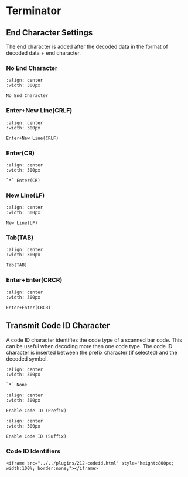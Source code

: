 # Terminator

## End Character Settings
The end character is added after the decoded data in the format of decoded data + end character.

### No End Character

```{figure} ../../media/021040.png
:align: center
:width: 300px

No End Character
```


### Enter+New Line(CRLF)

```{figure} ../../media/0213405Cr5Cn.png
:align: center
:width: 300px

Enter+New Line(CRLF)
```


### Enter(CR)

```{figure} ../../media/0212405Cr.png
:align: center
:width: 300px

`*` Enter(CR)
```


### New Line(LF)

```{figure} ../../media/0212405Cn.png
:align: center
:width: 300px

New Line(LF)
```


### Tab(TAB)

```{figure} ../../media/0212405Ct.png
:align: center
:width: 300px

Tab(TAB)
```


### Enter+Enter(CRCR)

```{figure} ../../media/0211405Cr5Cr.png
:align: center
:width: 300px

Enter+Enter(CRCR)
```


## Transmit Code ID Character
A code ID character identifies the code type of a scanned bar code. This can be useful when decoding more than one code type. The code ID character is inserted between the prefix character (if selected) and the decoded symbol.


```{figure} ../../media/01400.png
:align: center
:width: 300px

`*` None
```

```{figure} ../../media/01401.png
:align: center
:width: 300px

Enable Code ID (Prefix)
```

```{figure} ../../media/01402.png
:align: center
:width: 300px

Enable Code ID (Suffix)
```


### Code ID Identifiers

```{raw} html
<iframe src="../../plugins/212-codeid.html" style="height:800px; width:100%; border:none;"></iframe>
```
